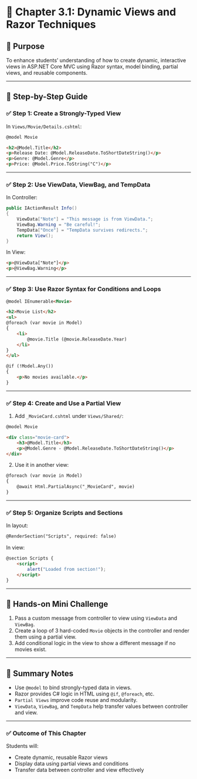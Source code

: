 
# 📘 Chapter 3.1: Dynamic Views and Razor Techniques

## 🎯 Purpose
To enhance students’ understanding of how to create dynamic, interactive views in ASP.NET Core MVC using Razor syntax, model binding, partial views, and reusable components.

---

## 📌 Step-by-Step Guide

### ✅ Step 1: Create a Strongly-Typed View

In `Views/Movie/Details.cshtml`:
```html
@model Movie

<h2>@Model.Title</h2>
<p>Release Date: @Model.ReleaseDate.ToShortDateString()</p>
<p>Genre: @Model.Genre</p>
<p>Price: @Model.Price.ToString("C")</p>
```

---

### ✅ Step 2: Use ViewData, ViewBag, and TempData

In Controller:
```csharp
public IActionResult Info()
{
    ViewData["Note"] = "This message is from ViewData.";
    ViewBag.Warning = "Be careful!";
    TempData["Once"] = "TempData survives redirects.";
    return View();
}
```

In View:
```html
<p>@ViewData["Note"]</p>
<p>@ViewBag.Warning</p>
```

---

### ✅ Step 3: Use Razor Syntax for Conditions and Loops

```html
@model IEnumerable<Movie>

<h2>Movie List</h2>
<ul>
@foreach (var movie in Model)
{
    <li>
        @movie.Title (@movie.ReleaseDate.Year)
    </li>
}
</ul>

@if (!Model.Any())
{
    <p>No movies available.</p>
}
```

---

### ✅ Step 4: Create and Use a Partial View

1. Add `_MovieCard.cshtml` under `Views/Shared/`:
```html
@model Movie

<div class="movie-card">
    <h3>@Model.Title</h3>
    <p>@Model.Genre - @Model.ReleaseDate.ToShortDateString()</p>
</div>
```

2. Use it in another view:
```html
@foreach (var movie in Model)
{
    @await Html.PartialAsync("_MovieCard", movie)
}
```

---

### ✅ Step 5: Organize Scripts and Sections

In layout:
```html
@RenderSection("Scripts", required: false)
```

In view:
```html
@section Scripts {
    <script>
        alert("Loaded from section!");
    </script>
}
```

---

## 🧪 Hands-on Mini Challenge

1. Pass a custom message from controller to view using `ViewData` and `ViewBag`.
2. Create a loop of 3 hard-coded `Movie` objects in the controller and render them using a partial view.
3. Add conditional logic in the view to show a different message if no movies exist.

---

## 📝 Summary Notes

- Use `@model` to bind strongly-typed data in views.
- Razor provides C# logic in HTML using `@if`, `@foreach`, etc.
- `Partial Views` improve code reuse and modularity.
- `ViewData`, `ViewBag`, and `TempData` help transfer values between controller and view.

---

### ✅ Outcome of This Chapter
Students will:
- Create dynamic, reusable Razor views
- Display data using partial views and conditions
- Transfer data between controller and view effectively
